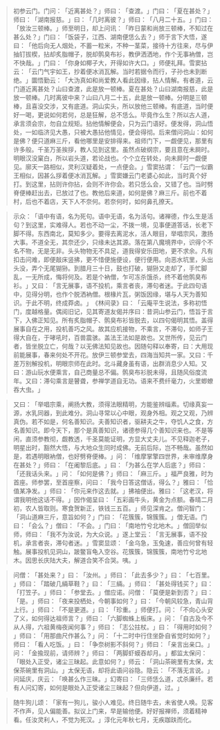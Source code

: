 
> 初参云门。门问：​「近离甚处？​」师曰：​「查渡。​」门曰：​「夏在甚处？​」师曰：​「湖南报慈。​」曰：​「几时离彼？​」师曰：​「八月二十五。​」门曰：​「放汝三顿棒。​」师至明日，却上问讯：​「昨日蒙和尚放三顿棒，不知过在甚么处？​」门曰：​「饭袋子，江西、湖南便恁么去？​」师于言下大悟，遂曰：​「他后向无人烟处，不蓄一粒米，不种一茎菜，接待十方往来，尽与伊抽钉拔楔，拈却炙脂帽子，脱却鹘臭布衫，教伊洒洒地，作个无事衲僧，岂不快哉。​」门曰：​「你身如椰子大，开得如许大口。​」师便礼拜。雪窦拈云：​「云门气宇如王，抄着便冰消瓦解。当时若据令而行，子孙也未到断绝。​」圜悟勤云：​「大沩真如和尚爱教人看此因缘，拈人情解。有者道，云门道近离甚处？山曰查渡，此是放一顿棒。夏在甚处？山曰湖南报慈，此是放一顿棒。几时离彼中来？山曰八月二十五，此是放一顿棒。分明是三顿棒，且喜没交涉，又有底道。洞山实头，所以放他三顿棒。有底道，当时便好一喝，更说如何若何，总是狂解，总不恁么。毕竟作么生？所以古人道，承言须会宗，勿自立规矩。拈他情解便会，只为云门语好。便发得，洞山悟处，一如临济见大愚，只被大愚拈他情见，便会得彻。后来僧问洞山：如何是佛？便只道麻三斤，看他哪里是安排得来。祖师门下，一觑便见，那里有许多般。千圣万圣挨拶，教人见到这里。虽然点破纲宗，要且意在未屙时。明眼汉没窠白，所以岩头道，若论战也。个个立在转处，向未屙时一觑便见。廓天一路相似，灵利汉疑着处，一点便会。​」雪窦拈谓：​「云门一似霸王相似，因甚么拶着便冰消瓦解。​」雪窦嫌云门老婆心如此，当时真个好打。到这里，拈则许你拈，会则不许你会。若只恁么会，又错了也。当时劈脊便棒赶出去，已放过了也。教他后来道，如何是佛？麻三斤。前也不着村，后也不着店，天下人不奈何。若奈何时，如何鼻孔撩天。

> 示众：​「语中有语，名为死句。语中无语，名为活句。诸禅德，作么生是活句？到这里，实难得人。若也不动一尘，不拨一境，见事便道答话，长老下脚不得。东西南北，莫知多少。要得去离泥水，活人眼目，举唱宗风，激扬大事。不道全无，其奈还少，只缘未达其源。落在第八魔境界中，识得个不名不物，无是无非。头头物物无不具足，道我得安乐田地，更不求余。凡有扣击问难，即便敲床竖拂，更不惜便施便设，便行便用。向恶水坑里，头出头没，弄个无尾猢狲。到腊月三十日，鼓也打破，猢狲又走却了，手忙脚乱，一无所成，悔将何及。若是个衲僧，乍可冻杀饿杀，终不着他鹘臭布衫。​」又曰：​「言无展事，语不投机，乘言者丧，滞句者迷。于此四句语中，见得分明，也作个脱洒衲僧。根椽片瓦，粥饭因缘，堪与人天为善知识。于此不明，终成莽卤。​」​《林间录》曰：​「云庵平生说法，多称初悟门，度越格量。偶阅旧记，见其寄道友偈并序曰：昔洞山参云门，悟旨于言下，入佛正知见。所有炙脂帽子、鹘臭布衫皆脱去，以四句偈明其悟。盖得展事自在之用，投机善巧之风。故其应机接物，不乘言，不滞句，如师子王得大自在，于哮吼时，百兽震骇。盖法王法如是故也。又世所传，见云门者，皆坐脱立亡，何哉？以无佛法知见故也。因随句释以奉寄，曰：大用现前能展事，春来何处不开花。放伊三顿参堂去，四海当知共一家。又曰：千差万别解投机，明眼宗师在此时。北斗藏身虽有语，出群消息少人知。又曰：游山玩水便乘言，自己商量总不偏。鹘臭布衫脱未得，且随风俗度流年。又曰：滞句乘言是瞽聋，参禅学道自无功。语来不费纤毫力，火里蝍蟟吞大虫。​」

> 又曰：​「举唱宗乘，阐扬大教，须得法眼精明，方能鉴辨缁素。切缘真妄一源，水乳同器，到此难分。洞山寻常以心中眼，观身外相。观之又观，乃辨真伪。若不如是，何名善知识。夫善知识者，驱耕夫之牛，夺饥人之食，方名善知识。即今天下，那个是真善知识，诸德参得几个善知识来也。不是等闲，直须参教彻，觑教透，千圣莫能证明，方显大丈夫儿。不见释迦老子，明星出时，豁然大悟，与大地众生同时成佛。无前后际，岂不畅哉。虽然如是，若遇明眼衲僧，也好劈脊便棒。​」问：​「维摩掌擎四世界，未审维摩身在甚处？​」师曰：​「在阇黎后底。​」曰：​「为甚么在学人后底？​」师曰：​「还我话头来。​」问：​「如何是佛？​」师曰：​「麻三斤。​」福严良雅，时为首座。师参罢，至首座察，问曰：​「我今日答这僧话，得么？​」雅曰：​「恰值某净发。​」师曰：​「你元来作这去就。​」拂袖便出。雅曰：​「这老汉，将谓我明他这话不得。​」因作偈呈曰：​「五彩画牛头，黄金为点额。春晴二月初，农人皆取则。寒食贺新正，铁钱三五百。​」师见深肯之。僧问智门：​「洞山道麻三斤，意旨如何？​」门曰：​「花簇簇，锦簇簇。​」僧无语。门曰：​「会么？​」僧曰：​「不会。​」门曰：​「南地竹兮北地木。​」僧回举似师，师曰：​「我不为汝说，为大众说。​」遂上堂云：​「言无展事，语不投机，承言者丧，滞句者迷。​」雪窦显颂：​「金乌急，玉兔速，善应何曾有轻触。展事投机见洞山，跛鳖盲龟入空谷。花簇簇，锦簇簇，南地竹兮北地木。因思长庆陆大夫，解道合笑不合哭。咦。​」

> 问僧：​「甚处来？​」曰：​「汝州。​」师曰：​「此去多少？​」曰：​「七百里。​」师曰：​「踏破几緉草鞋？​」曰：​「三緉。​」师曰：​「甚处得钱买？​」曰：​「打笠子。​」师曰：​「参堂去。​」僧应诺。问僧：​「莫便是新到否？​」曰：​「是。​」师曰：​「夜来投栖处，今朝事如何？​」曰：​「今朝风较急，青山背上行。​」师曰：​「不是更道。​」曰：​「珍重。​」师便打。问：​「不向心头安了义，如何得达祖师言？​」师曰：​「六脚蜘蛛上板床。​」问：​「自古及今不从人得，六祖黄梅夜闻何事？​」师曰：​「志公拄杖。​」曰：​「得用时如何？​」师曰：​「用那曲尺作甚么？​」问：​「十二时中行住坐卧自省觉时如何？​」师曰：​「看人吃饭。​」曰：​「争奈树影不斜何？​」师曰：​「亲言出亲口。​」问：​「金揄现前，请师辨？​」师曰：​「两脚虾蟆吞却月。​」都监太保问：​「眼处入正受，诸尘三昧起。此意如何？​」师云：​「洞山茶碗里有太保，太保茶碗里有洞山。​」太保无语，却将此语问谷隐。隐云：​「不落无言说。​」问延庆，庆云：​「唤甚么作三昧。​」幻寄曰：​「三师恁么道，忒杀廉纤。若有人问幻寄，如何是眼处入正受诸尘三昧起？但向伊道，过。​」

> 随牛狗儿颂：​「家有一狗儿，骏小人难见。终日随牛去，未省使人唤。见客不作声，见人偏能善。拟议上门来，早是输他便。好好报禅师，须着精神看。任汝灵利人，不觉为死汉。​」淳化元年秋七月，无疾跏趺而化。
